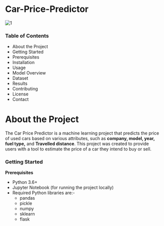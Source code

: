 # Car-Price-Predictor

![1](https://github.com/Fataahullah/Car-Price-Predictor/assets/70217922/60c4b52c-3066-442f-b00f-0b1ff22b415d)


<h3>Table of Contents</h3>
<ul><li>About the Project</li>
<li>Getting Started</li>
<li>Prerequisites</li>
<li>Installation</li>
<li>Usage</li>
<li>Model Overview</li>
<li>Dataset</li>
<li>Results</li>
<li>Contributing</li>
<li>License</li>
<li>Contact</li></ul>

# About the Project
The Car Price Predictor is a machine learning project that predicts the price of used cars based on various attributes, such as <b>company, model, year, fuel type,</b> and <b>Travelled distance</b>. This project was created to provide users with a tool to estimate the price of a car they intend to buy or sell.

<h3>Getting Started</h3>
<b>Prerequisites</b>
<ul><li>Python 3.6+</li>
<li>Jupyter Notebook (for running the project locally)</li>
<li>Required Python libraries are:-
 <ul><li>pandas</li> 
  <li>pickle</li>
  <li>numpy</li>
  <li>sklearn</li>
  <li>flask</li></ul></li></ul>
